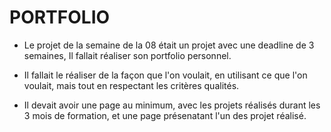 **PORTFOLIO**
  =========

* Le projet de la semaine de la 08 était un projet avec une deadline de 3 semaines,
Il fallait réaliser son portfolio personnel.

* Il fallait le réaliser de la façon que l'on voulait, en utilisant ce que l'on voulait,
mais tout en respectant les critères qualités.
* Il devait avoir une page au minimum, avec les projets réalisés durant les 3 mois de formation,
et une page présenatant l'un des projet réalisé.
